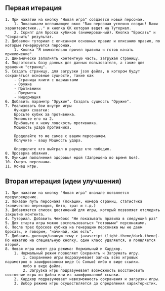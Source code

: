 Первая итерация
------

    1. При нажатии на кнопку "Новая игра" создается новый персонаж.
        1. Показываем всплывающее окно "Ваш персонаж успешно создан! Ваши характеристики..." и кнопка ОК которая ведет на Туториал.
        2. Скрипт для броска кубиков (анимированный). Кнопка "Бросать" и "Сохранить" результат.
    2. Добавлен туториал с описанием основных правил и описанию правил, по которым генерируется персонаж.
        1. Кнопка "Я внимательно прочел правила и готов начать приключение".
    3. Динамически заполнять контентную часть, загружая страницу.
    4. Подготовить базу данных для данных пользователя, а также для хранения "страниц".
    5. Создать страницу, для загрузки json файла, в котором будут сохраняться основные сущности, такие как
        - Страница книги с вариантами
        - Оружие
        - Противники
        - Предметы
        - Информация
    6. Добавить параметр "Оружие". Создать сущность "Оружие".
    7. Реализовать бои внутри игры
        Функция схватки:
        Бросьте кубик за противника.
        Умножьте его на 2.
        Прибавьте к нему ловскость противника.
        Мощность удара противника.
        
        Проделайте то же самое с вашим персонажем.
        Получите - вашу Мощность удара.
        
        Определите кто выйграл в раунде кто победил.
    8. Проверка обаяния.
    9. Функция пополнения здоровья едой (Запрещена во время боя).
    10. Смерть персонажа.
    11. Конец игры.

Вторая итерация (идеи улучшения)
------

    1. При нажатии на кнопку "Новая игра" вначале появляется предупреждение.
    2. Показан путь персонажа (локации, номера страниц, статистика (количество переходов, битв, трат и т.д.)
    3. Добавляется список достижений для игры, который позволяет отследить закрытие контента.
    4. Туториал. Добавить Чекбокс "Не показывать правила в следующий раз"
    5. Для старта игры можно воспользоваться "готовыми" персонажами.
    6. После трех бросков кубика на генерацию персонажа мы не даем бросать, и говорим, "начинай, как есть".
    7. Добавить дневную/ночную тему с javascript (light-theme/dark-theme). По нажатию на специальную кнопку, один класс удаляется, и появляется второй.
    8. Новая игра имеет два режима: Нормальный и Хардкор.
        1. Нормальный режим позволяет Сохранять и Загружать игру.
            1. Сохранение игры подразумевает запись всех игровых параметров в зашифрованном виде (с Солью) либо в виде ссылки.
            либо в виде файла.
            2. Загрузка игры подразумевает возможность восстановить состояние игры из файла или из зашифрованной ссылки.
        2. Хардкор подразумевает невозможность сохранения и загрузки игры.
        3. Выбор режима игры осуществляется до определения характеристик.

